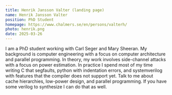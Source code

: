 ```yaml
---
title: Henrik Jansson Valter (landing page)
name: Henrik Jansson Valter
position: PhD Student
homepage: https://www.chalmers.se/en/persons/valterh/
photo: henrik.png
date: 2025-03-26
---
```


I am a PhD student working with Carl Seger and Mary Sheeran.
My background is computer engineering with a focus on computer architecture and parallel programming.
In theory, my work involves side-channel attacks with a focus on power estimation.
In practice I spend most of my time writing C that segfaults, python with indentation errors, and systemverilog with features that the compiler does not support yet.
Talk to me about cache hierarchies, low-power design, and parallel programming. If you have some verilog to synthesize I can do that as well.
